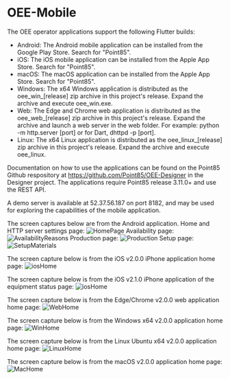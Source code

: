 # OEE-Mobile
The OEE operator applications support the following Flutter builds:
* Android: The Android mobile application can be installed from the Google Play Store.  Search for "Point85".  
* iOS: The iOS mobile application can be installed from the Apple App Store.  Search for "Point85".
* macOS: The macOS application can be installed from the Apple App Store.  Search for "Point85".  
* Windows: The x64 Windows application is distributed as the oee_win_[release] zip archive in this project's release. Expand the archive and execute oee_win.exe.
* Web: The Edge and Chrome web application is distributed as the oee_web_[release] zip archive in this project's release. Expand the archive and launch a web server in the web folder.  For example: python -m http.server [port] or for Dart, dhttpd -p [port].
* Linux: The x64 Linux application is distributed as the oee_linux_[release] zip archive in this project's release. Expand the archive and execute oee_linux.

Documentation on how to use the applications can be found on the Point85 Github respository at https://github.com/Point85/OEE-Designer in the Designer project.  The applications require Point85 release 3.11.0+ and use the REST API.

A demo server is available at 52.37.56.187 on port 8182, and may be used for exploring the capabilities of the mobile application.

The screen captures below are from the Android application.  Home and HTTP server settings page:
![HomePage](https://github.com/point85/OEE-Mobile/blob/master/docs/HomePageSetup.png)
Availability page:
![AvailabilityReasons](https://github.com/point85/OEE-Mobile/blob/master/docs/AvailabilityPage.png)
Production page:
![Production](https://github.com/point85/OEE-Mobile/blob/master/docs/ProductionPage.png)
Setup page:
![SetupMaterials](https://github.com/point85/OEE-Mobile/blob/master/docs/SetupPage.png)

The screen capture below is from the iOS v2.0.0 iPhone application home page:
![iosHome](https://github.com/point85/OEE-Mobile/blob/master/docs/iOSHome.png)

The screen capture below is from the iOS v2.1.0 iPhone application of the equipment status page:
![iosHome](https://github.com/point85/OEE-Mobile/blob/master/docs/EquipmentStatusPage.png)

The screen capture below is from the Edge/Chrome v2.0.0 web application home page:
![WebHome](https://github.com/point85/OEE-Mobile/blob/master/docs/WebHome.png)

The screen capture below is from the Windows x64 v2.0.0 application home page:
![WinHome](https://github.com/point85/OEE-Mobile/blob/master/docs/WinHome.png)

The screen capture below is from the Linux Ubuntu x64 v2.0.0 application home page:
![LinuxHome](https://github.com/point85/OEE-Mobile/blob/master/docs/LinuxHome.png)

The screen capture below is from the macOS v2.0.0 application home page:
![MacHome](https://github.com/point85/OEE-Mobile/blob/master/docs/MacHome.png)

